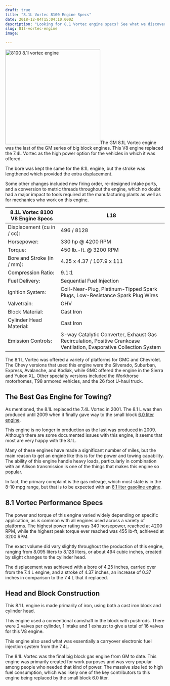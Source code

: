 ```yaml
---
draft: true
title: "8.1L Vortec 8100 Engine Specs"
date: 2018-12-04T15:04:10.000Z
description: "Looking for 8.1 Vortec engine specs? See what we discovered about the last GM big block gas engine ever made. Is the Vortec 8100 the best for towing?"
slug: 81l-vortec-engine
image: 

---
```


<p><img src="https://www.hcdmag.com/wp-content/uploads/gm_8100_81l_vortec_engine-300x300.jpg" alt="8100 8.1l vortec engine" width="300" height="300" class="alignright size-medium wp-image-761" srcset="https://www.hcdmag.com/wp-content/uploads/gm_8100_81l_vortec_engine-300x300.jpg 300w, https://www.hcdmag.com/wp-content/uploads/gm_8100_81l_vortec_engine-150x150.jpg 150w, https://www.hcdmag.com/wp-content/uploads/gm_8100_81l_vortec_engine-160x160.jpg 160w, https://www.hcdmag.com/wp-content/uploads/gm_8100_81l_vortec_engine-120x120.jpg 120w, https://www.hcdmag.com/wp-content/uploads/gm_8100_81l_vortec_engine.jpg 750w" sizes="(max-width: 300px) 100vw, 300px">The GM 8.1L Vortec engine was the last of the GM series of big block engines. This V8 engine replaced the 7.4L Vortec as the high power option for the vehicles in which it was offered. </p>
<p>The bore was kept the same for the 8.1L engine, but the stroke was lengthened which provided the extra displacement. </p>
<p>Some other changes included new firing order, re-designed intake ports, and a conversion to metric threads throughout the engine, which no doubt had a major impact to tools required at the manufacturing plants as well as for mechanics who work on this engine. </p>
<table class="specsleft"><thead><tr><th>8.1L Vortec 8100 V8 Engine Specs</th>
<th>L18</th>
</tr></thead><tbody><tr><td>Displacement (cu in / cc):</td>
<td>496 / 8128</td>
</tr><tr><td>Horsepower:</td>
<td>330 hp @ 4200 RPM</td>
</tr><tr><td>Torque:</td>
<td>450 lb.-ft. @ 3200 RPM</td>
</tr><tr><td>Bore and Stroke (in / mm):</td>
<td>4.25 x 4.37 / 107.9 x 111</td>
</tr><tr><td>Compression Ratio:</td>
<td>9.1:1</td>
</tr><tr><td>Fuel Delivery:</td>
<td>Sequential Fuel Injection</td>
</tr><tr><td>Ignition System:</td>
<td>Coil-Near-Plug, Platinum-Tipped Spark Plugs, Low-Resistance Spark Plug Wires</td>
</tr><tr><td>Valvetrain:</td>
<td>OHV</td>
</tr><tr><td>Block Material:</td>
<td>Cast Iron</td>
</tr><tr><td>Cylinder Head Material:</td>
<td>Cast Iron</td>
</tr><tr><td>Emission Controls:</td>
<td>3-way Catalytic Converter, Exhaust Gas Recirculation, Positive Crankcase Ventilation, Evaporative Collection System</td>
</tr></tbody></table><p>The 8.1 L Vortec was offered a variety of platforms for GMC and Chevrolet. The Chevy versions that used this engine were the Silverado, Suburban, Express, Avalanche, and Kodiak, while GMC offered the engine in the Sierra and Yukon XL. Other specialty versions included the Workhorse motorhomes, T98 armored vehicles, and the 26 foot U-haul truck.</p>
<h2>The Best Gas Engine for Towing?</h2>
<p>As mentioned, the 8.1L replaced the 7.4L Vortec in 2001. The 8.1 L was then produced until 2009 when it finally gave way to the small block <a href="https://www.hcdmag.com/60l-vortec-engine/">6.0 liter engine</a>. </p>
<p>This engine is no longer in production as the last was produced in 2009. Although there are some documented issues with this engine, it seems that most are very happy with the 8.1L. </p>
<p>Many of these engines have made a significant number of miles, but the main reason to get an engine like this is for the power and towing capability. The ability of this engine handle heavy loads, particularly in combination with an Allison transmission is one of the things that makes this engine so popular. </p>
<p>In fact, the primary complaint is the gas mileage, which most state is in the 8-10 mpg range, but that is to be expected with an <a href="https://www.hcdmag.com/81l-vortec-engine/">8.1 liter gasoline engine</a>.</p>
<h2>8.1 Vortec Performance Specs</h2>
<p>The power and torque of this engine varied widely depending on specific application, as is common with all engines used across a variety of platforms. The highest power rating was 340 horsepower, reached at 4200 RPM, while the highest peak torque ever reached was 455 lb-ft, achieved at 3200 RPM. </p>
<p>The exact volume did vary slightly throughout the production of this engine, ranging from 8.095 liters to 8.128 liters, or about 494 cubic inches, created by slight changes to the cylinder head. </p>
<p>The displacement was achieved with a bore of 4.25 inches, carried over from the 7.4 L engine, and a stroke of 4.37 inches, an increase of 0.37 inches in comparison to the 7.4 L that it replaced. </p>
<h2>Head and Block Construction</h2>
<p>This 8.1 L engine is made primarily of iron, using both a cast iron block and cylinder head. </p>
<p>This engine used a conventional camshaft in the block with pushrods. There were 2 valves per cylinder, 1 intake and 1 exhaust to give a total of 16 valves for this V8 engine. </p>
<p>This engine also used what was essentially a carryover electronic fuel injection system from the 7.4L.</p>
<p>The 8.1L Vortec was the final big block gas engine from GM to date. This engine was primarily created for work purposes and was very popular among people who needed that kind of power. The massive size led to high fuel consumption, which was likely one of the key contributors to this engine being replaced by the small block 6.0 liter. </p>

